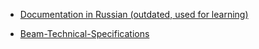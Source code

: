 * [Documentation in Russian (outdated, used for learning)](https://github.com/beam-mw/beam/wiki/%D0%A0%D1%83%D1%81%D1%81%D0%BA%D0%B8%D0%B9)

* [Beam-Technical-Specifications](https://github.com/beam-mw/beam/wiki/Beam-Technical-Specifications)
